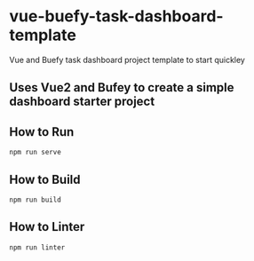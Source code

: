 # vue-buefy-task-dashboard-template
Vue and Buefy task dashboard project template to start quickley

## Uses Vue2 and Bufey to create a simple dashboard starter project

## How to Run

    npm run serve
    
## How to Build

    npm run build
    
## How to Linter

    npm run linter
    
